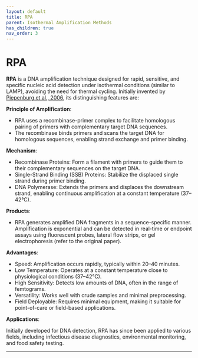 ```yaml
---
layout: default
title: RPA
parent: Isothermal Amplification Methods
has_children: true
nav_order: 3
---
```


# RPA

**RPA** is a DNA amplification technique designed for rapid, sensitive, and specific nucleic acid detection under isothermal conditions (similar to LAMP), avoiding the need for thermal cycling. Initially invented by [Piepenburg et al., 2006](<https://journals.plos.org/plosbiology/article?id=10.1371/journal.pbio.0040204>), its distinguishing features are:

**Principle of Amplification**:

- RPA uses a recombinase-primer complex to facilitate homologous pairing of primers with complementary target DNA sequences.
- The recombinase binds primers and scans the target DNA for homologous sequences, enabling strand exchange and primer binding.

**Mechanism**:

- Recombinase Proteins: Form a filament with primers to guide them to their complementary sequences on the target DNA.
- Single-Strand Binding (SSB) Proteins: Stabilize the displaced single strand during primer binding.
- DNA Polymerase: Extends the primers and displaces the downstream strand, enabling continuous amplification at a constant temperature (37–42°C).

**Products**:

- RPA generates amplified DNA fragments in a sequence-specific manner. Amplification is exponential and can be detected in real-time or endpoint assays using fluorescent probes, lateral flow strips, or gel electrophoresis (refer to the original paper).

**Advantages**:

- Speed: Amplification occurs rapidly, typically within 20–40 minutes.
- Low Temperature: Operates at a constant temperature close to physiological conditions (37–42°C).
- High Sensitivity: Detects low amounts of DNA, often in the range of femtograms.
- Versatility: Works well with crude samples and minimal preprocessing.
- Field Deployable: Requires minimal equipment, making it suitable for point-of-care or field-based applications.

**Applications**:

Initially developed for DNA detection, RPA has since been applied to various fields, including infectious disease diagnostics, environmental monitoring, and food safety testing.

---
